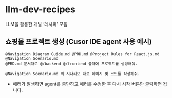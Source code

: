 # llm-dev-recipes

LLM을 활용한 개발 ‘레시피’ 모음

## 쇼핑몰 프로젝트 생성 (Cusor IDE agent 사용 예시)

```
@Navigation Diagram Guide.md @PRD.md @Project Rules for React.js.md @Navigation Scenario.md 
@PRD.md 문서대로 @/backend @/frontend 폴더에 프로젝트를 생성해줘.
```

```
@Navigation Scenario.md 의 시나리오 대로 페이지 및 코드를 작성해줘.
```

* 에러가 발생하면 agent를 중단하고 에러를 수정한 후 다시 시작 버튼만 클릭하면 됩니다.